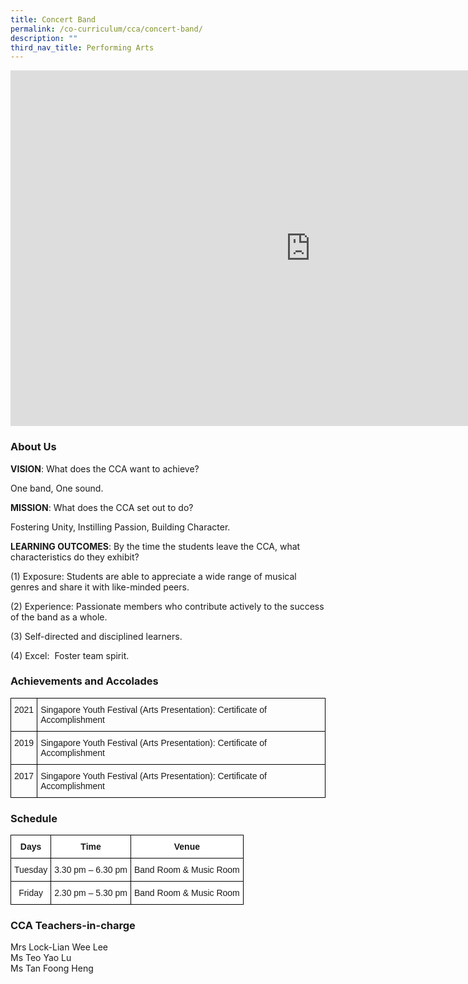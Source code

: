 ```yaml
---
title: Concert Band
permalink: /co-curriculum/cca/concert-band/
description: ""
third_nav_title: Performing Arts
---
```

<iframe allowfullscreen="true" height="569" width="960" frameborder="0" src="https://docs.google.com/presentation/d/e/2PACX-1vT6yiK_iWAfEsBeyyfv51q6wcqu-YfPCAyyFGiWSH-Cb_YhIjW58flGbT2toDx9jQv1qXQ9fnSc1DeG/embed?start=true&amp;loop=true&amp;delayms=3000"></iframe>

### About Us

**VISION**: What does the CCA want to achieve?&nbsp;

One band, One sound.  

**MISSION**: What does the CCA set out to do?

Fostering Unity, Instilling Passion, Building Character.  

**LEARNING OUTCOMES**: By the time the students leave the CCA, what characteristics do they exhibit?

(1) Exposure: Students are able to appreciate a wide range of musical genres and share it with like-minded peers.  

(2) Experience: Passionate members who contribute actively to the success of the band as a whole.

(3) Self-directed and disciplined learners.

(4) Excel:&nbsp; Foster team spirit.

### Achievements and Accolades

<style type="text/css">
.tg  {border-collapse:collapse;border-spacing:0;}
.tg td{border-color:black;border-style:solid;border-width:1px;font-family:Arial, sans-serif;font-size:14px;
  overflow:hidden;padding:10px 5px;word-break:normal;}
.tg th{border-color:black;border-style:solid;border-width:1px;font-family:Arial, sans-serif;font-size:14px;
  font-weight:normal;overflow:hidden;padding:10px 5px;word-break:normal;}
.tg .tg-0lax{text-align:left;vertical-align:top}
</style>
<table class="tg">
<thead>
  <tr>
    <th class="tg-0lax">2021</th>
    <th class="tg-0lax">Singapore Youth Festival (Arts Presentation): Certificate of Accomplishment</th>
  </tr>
</thead>
<tbody>
  <tr>
    <td class="tg-0lax">2019</td>
    <td class="tg-0lax">Singapore Youth Festival (Arts Presentation): Certificate of Accomplishment</td>
  </tr>
  <tr>
    <td class="tg-0lax">2017</td>
    <td class="tg-0lax">Singapore Youth Festival (Arts Presentation): Certificate of Accomplishment</td>
  </tr>
</tbody>
</table>

### Schedule

<style type="text/css">
.tg  {border-collapse:collapse;border-spacing:0;}
.tg td{border-color:black;border-style:solid;border-width:1px;font-family:Arial, sans-serif;font-size:14px;
  overflow:hidden;padding:10px 5px;word-break:normal;}
.tg th{border-color:black;border-style:solid;border-width:1px;font-family:Arial, sans-serif;font-size:14px;
  font-weight:normal;overflow:hidden;padding:10px 5px;word-break:normal;}
.tg .tg-9hzb{background-color:#FFF;font-weight:bold;text-align:center;vertical-align:top}
.tg .tg-f4yw{background-color:#FFF;text-align:center;vertical-align:middle}
</style>
<table class="tg">
<thead>
  <tr>
    <th class="tg-9hzb">Days</th>
    <th class="tg-9hzb">Time</th>
    <th class="tg-9hzb">Venue</th>
  </tr>
</thead>
<tbody>
  <tr>
    <td class="tg-f4yw">Tuesday</td>
    <td class="tg-f4yw">3.30 pm – 6.30 pm</td>
    <td class="tg-f4yw">Band Room &amp; Music Room</td>
  </tr>
  <tr>
    <td class="tg-f4yw">Friday</td>
    <td class="tg-f4yw">2.30 pm – 5.30 pm</td>
    <td class="tg-f4yw">Band Room &amp; Music Room</td>
  </tr>
</tbody>
</table>

### CCA Teachers-in-charge

Mrs Lock-Lian Wee Lee <br>
Ms Teo Yao Lu  <br>
Ms Tan Foong Heng